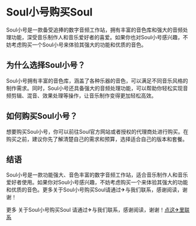 # Soul小号购买Soul

Soul小号是一款备受追捧的数字音频工作站，拥有丰富的音色库和强大的音频处理功能，深受音乐制作人和音乐爱好者的喜爱。如果你也对Soul小号感兴趣，不妨考虑购买一个Soul小号来体验其强大的功能和优质的音色。

## 为什么选择Soul小号？

Soul小号拥有丰富的音色库，涵盖了各种乐器的音色，可以满足不同音乐风格的制作需求。同时，Soul小号还具备强大的音频处理功能，可以帮助你轻松实现音频剪辑、混音、效果处理等操作，让音乐制作变得更加轻松高效。

## 如何购买Soul小号？

想要购买Soul小号，你可以前往Soul官方网站或者授权的代理商处进行购买。在购买之前，建议你先了解清楚自己的需求和预算，选择适合自己的版本和套餐。

## 结语

Soul小号是一款功能强大、音色丰富的数字音频工作站，适合音乐制作人和音乐爱好者使用。如果你对Soul小号感兴趣，不妨考虑购买一个来体验其强大的功能和优质的音色。更多关于Soul小号购买Soul请通过✈与我们联系，感谢阅读，谢谢！

更多 关于Soul小号购买Soul 请通过✈与我们联系，感谢阅读，谢谢！[点这✈里联系](https://c.k02.cc)